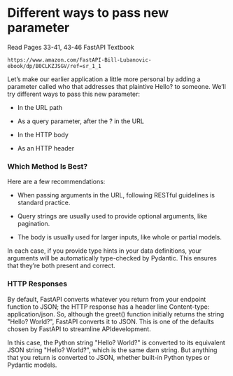 # Different ways to pass new parameter

Read Pages 33-41, 43-46 FastAPI Textbook

```
https://www.amazon.com/FastAPI-Bill-Lubanovic-ebook/dp/B0CLKZJSGV/ref=sr_1_1
```

Let’s make our earlier application a little more personal by adding a parameter called who that addresses that plaintive Hello? to someone. We’ll try different ways to pass
this new parameter:

* In the URL path

* As a query parameter, after the ? in the URL

* In the HTTP body

* As an HTTP header

### Which Method Is Best?

Here are a few recommendations:

* When passing arguments in the URL, following RESTful guidelines is standard
practice.

* Query strings are usually used to provide optional arguments, like pagination.

* The body is usually used for larger inputs, like whole or partial models.

In each case, if you provide type hints in your data definitions, your arguments will be automatically type-checked by Pydantic. This ensures that they’re both present and correct.

### HTTP Responses

By default, FastAPI converts whatever you return from your endpoint function to JSON; the HTTP response has a header line Content-type: application/json. So, although the greet() function initially returns the string "Hello? World?", FastAPI
converts it to JSON. This is one of the defaults chosen by FastAPI to streamline APIdevelopment.

In this case, the Python string "Hello? World?" is converted to its equivalent JSON string "Hello? World?", which is the same darn string. But anything that you return
is converted to JSON, whether built-in Python types or Pydantic models.
